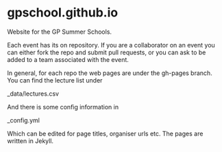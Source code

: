# gpschool.github.io
Website for the GP Summer Schools.

Each event has its on repository. If you are a collaborator on an event you can either fork the repo and submit pull requests, or you can ask to be added to a team associated with the event.

In general, for each repo the web pages are under the gh-pages branch. You can find the lecture list under

_data/lectures.csv

And there is some config information in 

_config.yml

Which can be edited for page titles, organiser urls etc. The pages are written in Jekyll.
